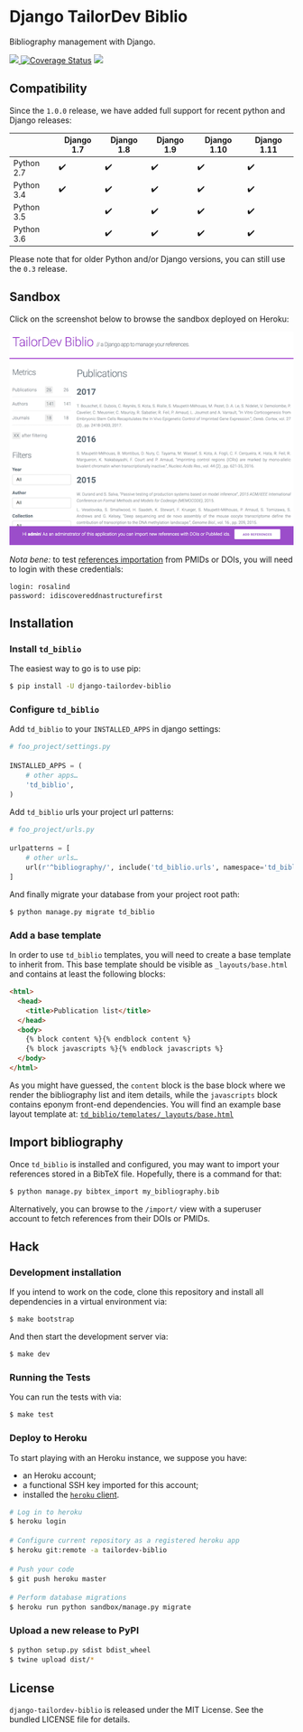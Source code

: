 # Django TailorDev Biblio

Bibliography management with Django.

[![](https://travis-ci.org/TailorDev/django-tailordev-biblio.svg?branch=master)
](https://travis-ci.org/TailorDev/django-tailordev-biblio/)
[![Coverage Status](https://coveralls.io/repos/github/TailorDev/django-tailordev-biblio/badge.svg?branch=master)](https://coveralls.io/github/TailorDev/django-tailordev-biblio?branch=master)
[![](https://img.shields.io/pypi/v/django-tailordev-biblio.svg)](https://pypi.python.org/pypi/django-tailordev-biblio)

## Compatibility

Since the `1.0.0` release, we have added full support for recent python and
Django releases:

|            | Django 1.7         | Django 1.8         | Django 1.9         | Django 1.10        | Django 1.11        |
| --         | --                 | --                 | --                 | --                 | --                 |
| Python 2.7 | :heavy_check_mark: | :heavy_check_mark: | :heavy_check_mark: | :heavy_check_mark: | :heavy_check_mark: |
| Python 3.4 | :heavy_check_mark: | :heavy_check_mark: | :heavy_check_mark: | :heavy_check_mark: | :heavy_check_mark: |
| Python 3.5 |                    | :heavy_check_mark: | :heavy_check_mark: | :heavy_check_mark: | :heavy_check_mark: |
| Python 3.6 |                    | :heavy_check_mark: | :heavy_check_mark: | :heavy_check_mark: | :heavy_check_mark: |

Please note that for older Python and/or Django versions, you can still use the `0.3` release.

## Sandbox

Click on the screenshot below to browse the sandbox deployed on Heroku:

[
 ![Django TailorDev Biblio Screenshot](docs/images/preview.png "Checkout the demo!")
](https://tailordev-biblio.herokuapp.com)

_Nota bene:_ to test [references
importation](https://tailordev-biblio.herokuapp.com/import/) from PMIDs or DOIs,
you will need to login with these credentials:

```
login: rosalind
password: idiscovereddnastructurefirst
```

## Installation

### Install `td_biblio`

The easiest way to go is to use pip:

```bash
$ pip install -U django-tailordev-biblio
```

### Configure `td_biblio`

Add `td_biblio` to your `INSTALLED_APPS` in django settings:

```python
# foo_project/settings.py

INSTALLED_APPS = (
    # other apps…
    'td_biblio',
)
```

Add `td_biblio` urls your project url patterns:

```python
# foo_project/urls.py

urlpatterns = [
    # other urls…
    url(r'^bibliography/', include('td_biblio.urls', namespace='td_biblio')),
]
```

And finally migrate your database from your project root path:

```bash
$ python manage.py migrate td_biblio
```

### Add a base template

In order to use `td_biblio` templates, you will need to create a base template
to inherit from. This base template should be visible as `_layouts/base.html`
and contains at least the following blocks:

```html
<html>
  <head>
    <title>Publication list</title>
  </head>
  <body>
    {% block content %}{% endblock content %}
    {% block javascripts %}{% endblock javascripts %}
  </body>
</html>
```

As you might have guessed, the `content` block is the base block where we render
the bibliography list and item details, while the `javascripts` block contains
eponym front-end dependencies. You will find an example base layout template at:
[`td_biblio/templates/_layouts/base.html`](https://github.com/TailorDev/django-tailordev-biblio/blob/master/td_biblio/templates/_layouts/base.html)

## Import bibliography

Once `td_biblio` is installed and configured, you may want to import your
references stored in a BibTeX file. Hopefully, there is a command for that:

```bash
$ python manage.py bibtex_import my_bibliography.bib
```

Alternatively, you can browse to the `/import/` view with a superuser account
to fetch references from their DOIs or PMIDs.

## Hack

### Development installation

If you intend to work on the code, clone this repository and install all
dependencies in a virtual environment via:

```bash
$ make bootstrap
```

And then start the development server via:

```bash
$ make dev
```

### Running the Tests

You can run the tests with via:

```bash
$ make test
```

### Deploy to Heroku

To start playing with an Heroku instance, we suppose you have:

* an Heroku account;
* a functional SSH key imported for this account;
* installed the [`heroku` client](https://devcenter.heroku.com/articles/heroku-cli).

```bash
# Log in to heroku
$ heroku login

# Configure current repository as a registered heroku app
$ heroku git:remote -a tailordev-biblio

# Push your code
$ git push heroku master

# Perform database migrations
$ heroku run python sandbox/manage.py migrate
```

### Upload a new release to PyPI

```bash
$ python setup.py sdist bdist_wheel
$ twine upload dist/*
```

## License

`django-tailordev-biblio` is released under the MIT License. See the bundled
LICENSE file for details.
